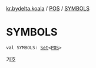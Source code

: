 [kr.bydelta.koala](../index.md) / [POS](index.md) / [SYMBOLS](./-s-y-m-b-o-l-s.md)

# SYMBOLS

`val SYMBOLS: `[`Set`](https://kotlinlang.org/api/latest/jvm/stdlib/kotlin.collections/-set/index.html)`<`[`POS`](index.md)`>`

기호

